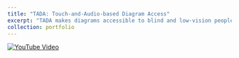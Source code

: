 ```yaml
---
title: "TADA: Touch-and-Audio-based Diagram Access"
excerpt: "TADA makes diagrams accessible to blind and low-vision people. "
collection: portfolio
---
```


<a href="https://www.youtube.com/watch?v=cuc15ZQVRZU"> <img src="https://img.youtube.com/vi/cuc15ZQVRZU/0.jpg" alt="YouTube Video"> </a>